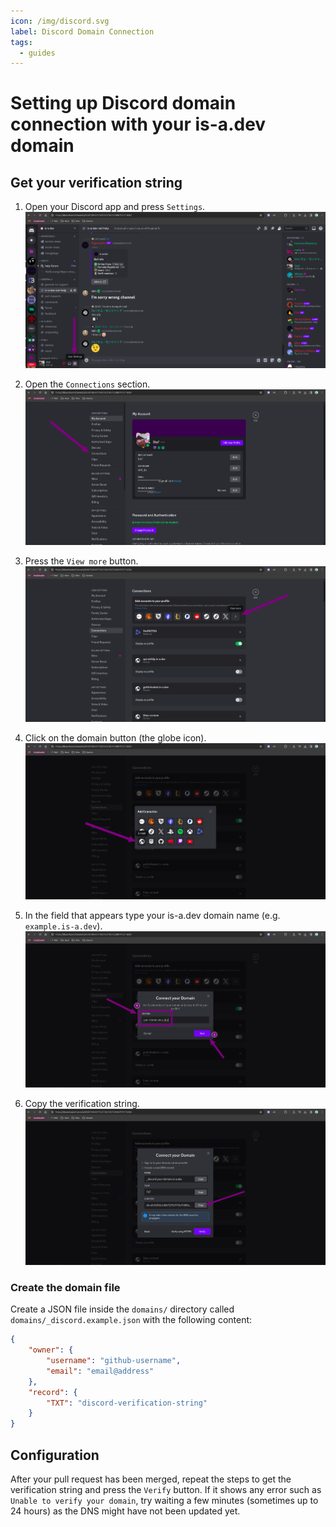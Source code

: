 ```yaml
---
icon: /img/discord.svg
label: Discord Domain Connection
tags:
  - guides
---
```


# Setting up Discord domain connection with your is-a.dev domain

## Get your verification string

1. Open your Discord app and press `Settings`.
![](../img/discord_step_1.png)

1. Open the `Connections` section.
![](../img/discord_step_2.png)

1. Press the `View more` button.
![](../img/discord_step_3.png)

1. Click on the domain button (the globe icon).
![](../img/discord_step_4.png)

1. In the field that appears type your is-a.dev domain name (e.g. `example.is-a.dev`).
![](../img/discord_step_5.png)

1. Copy the verification string.
![](../img/discord_step_6.png)

### Create the domain file

Create a JSON file inside the `domains/` directory called `domains/_discord.example.json` with the following content:

```json 
{
    "owner": {
        "username": "github-username",
        "email": "email@address"
    },
    "record": {
        "TXT": "discord-verification-string"
    }
} 
```

## Configuration
After your pull request has been merged, repeat the steps to get the verification string and press the `Verify` button.
If it shows any error such as `Unable to verify your domain`, try waiting a few minutes (sometimes up to 24 hours) as the DNS might have not been updated yet.